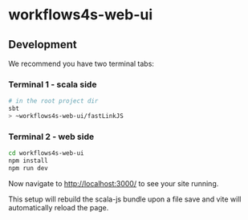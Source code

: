 # workflows4s-web-ui

## Development

We recommend you have two terminal tabs:

### Terminal 1 - scala side

```sh
# in the root project dir
sbt 
> ~workflows4s-web-ui/fastLinkJS
```

### Terminal 2 - web side
```sh
cd workflows4s-web-ui
npm install
npm run dev
```

Now navigate to [http://localhost:3000/](http://localhost:5173/) to see your site running.

This setup will rebuild the scala-js bundle upon a file save and vite will automatically reload the page.
